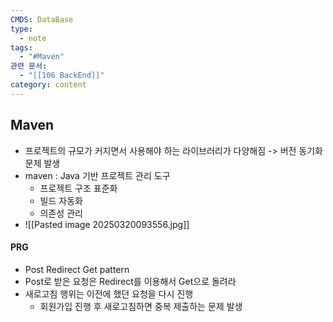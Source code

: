 ```yaml
---
CMDS: DataBase
type:
  - note
tags:
  - "#Maven"
관련 문서:
  - "[[106 BackEnd]]"
category: content
---
```

## Maven
- 프로젝트의 규모가 커지면서 사용해야 하는 라이브러리가 다양해짐 -> 버전 동기화 문제 발생
- maven : Java 기반 프로젝트 관리 도구
	- 프로젝트 구조 표준화
	- 빌드 자동화
	- 의존성 관리
- ![[Pasted image 20250320093556.jpg]]

#### PRG
- Post Redirect Get pattern
- Post로 받은 요청은 Redirect를 이용해서 Get으로 돌려라
- 새로고침 행위는 이전에 했던 요청을 다시 진행
	- 회원가입 진행 후 새로고침하면 중복 제출하는 문제 발생